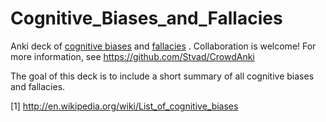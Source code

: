 # Cognitive_Biases_and_Fallacies
Anki deck of [cognitive biases](http://en.wikipedia.org/wiki/List_of_cognitive_biases) and [fallacies](http://en.wikipedia.org/wiki/List_of_fallacies) . Collaboration is welcome! For more information, see https://github.com/Stvad/CrowdAnki

The goal of this deck is to include a short summary of all cognitive biases and fallacies. 

[1] http://en.wikipedia.org/wiki/List_of_cognitive_biases
